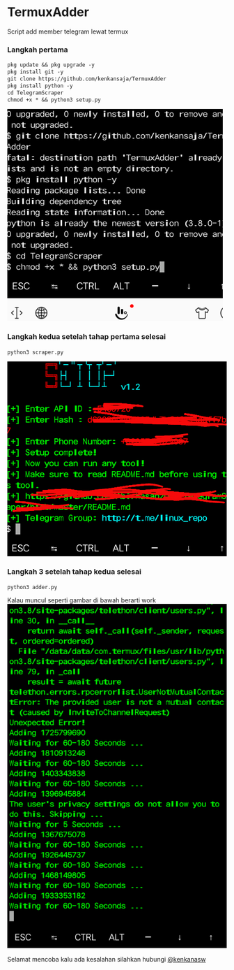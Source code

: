 # TermuxAdder
Script add member telegram lewat termux

### Langkah pertama

```
pkg update && pkg upgrade -y
pkg install git -y
git clone https://github.com/kenkansaja/TermuxAdder
pkg install python -y
cd TelegramScraper
chmod +x * && python3 setup.py
```
<img src="file/1.png"/>

### Langkah kedua setelah tahap pertama selesai

```
python3 scraper.py
```
<img src="file/2.png"/>

### Langkah 3 setelah tahap kedua selesai

```
python3 adder.py
```
Kalau muncul seperti gambar di bawah berarti work
<img src="file/3.png"/>


Selamat mencoba kalu ada kesalahan silahkan hubungi
[@kenkanasw](t.me/kenkanasw)


